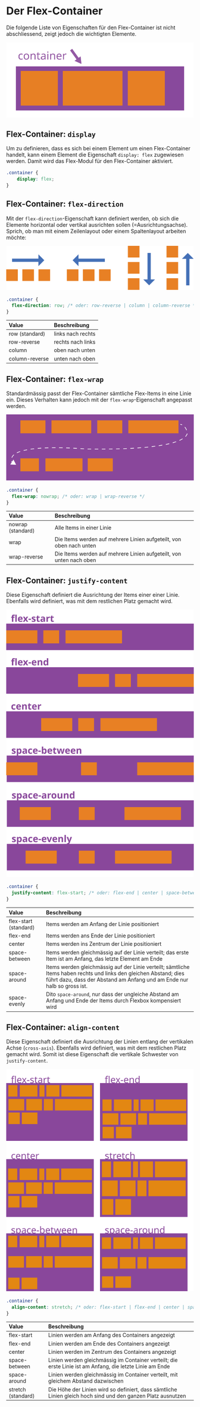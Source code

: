 # Der Flex-Container

Die folgende Liste von Eigenschaften für den Flex-Container ist nicht abschliessend, zeigt jedoch die wichtigten Elemente.

![Flex Container](../../.gitbook/assets/flex-container%20%281%29.svg)

## Flex-Container: `display`

Um zu definieren, dass es sich bei einem Element um einen Flex-Container handelt, kann einem Element die Eigenschaft `display: flex` zugewiesen werden. Damit wird das Flex-Modul für den Flex-Container aktiviert.

```css
.container {
    display: flex;
}
```

## Flex-Container: `flex-direction`

Mit der `flex-direction`-Eigenschaft kann definiert werden, ob sich die Elemente horizontal oder vertikal ausrichten sollen \(=Ausrichtungsachse\). Sprich, ob man mit einem Zeilenlayout oder einem Spaltenlayout arbeiten möchte:

![Flex Direction](../../.gitbook/assets/flex-direction.svg)

```css
.container {
  flex-direction: row; /* oder: row-reverse | column | column-reverse */
}
```

| Value | Beschreibung |
| :--- | :--- |
| row \(standard\) | links nach rechts |
| row-reverse | rechts nach links |
| column | oben nach unten |
| column-reverse | unten nach oben |

## Flex-Container: `flex-wrap`

Standardmässig passt der Flex-Container sämtliche Flex-Items in eine Linie ein. Dieses Verhalten kann jedoch mit der `flex-wrap`-Eigenschaft angepasst werden.

![Flex Wrap](../../.gitbook/assets/flex-wrap.svg)

```css
.container {
  flex-wrap: nowrap; /* oder: wrap | wrap-reverse */
}
```

| Value | Beschreibung |
| :--- | :--- |
| nowrap \(standard\) | Alle Items in einer Linie |
| wrap | Die Items werden auf mehrere Linien aufgeteilt, von oben nach unten |
| wrap-reverse | Die Items werden auf mehrere Linien aufgeteilt, von unten nach oben |

## Flex-Container: `justify-content`

Diese Eigenschaft definiert die Ausrichtung der Items einer einer Linie. Ebenfalls wird definiert, was mit dem restlichen Platz gemacht wird.

![Justify Content](../../.gitbook/assets/justify-content.svg)

```css
.container {
  justify-content: flex-start; /* oder: flex-end | center | space-between | space-around | space-evenly */
}
```

| Value | Beschreibung |
| :--- | :--- |
| flex-start \(standard\) | Items werden am Anfang der Linie positioniert |
| flex-end | Items werden ans Ende der Linie positioniert |
| center | Items werden ins Zentrum der Linie positioniert |
| space-between | Items werden gleichmässig auf der Linie verteilt; das erste Item ist am Anfang, das letzte Element am Ende |
| space-around | Items werden gleichmässig auf der Linie verteilt; sämtliche Items haben rechts und links den gleichen Abstand; dies führt dazu, dass der Abstand am Anfang und am Ende nur halb so gross ist. |
| space-evenly | Dito `space-around`, nur dass der ungleiche Abstand am Anfang und Ende der Items durch Flexbox kompensiert wird |

## Flex-Container: `align-content`

Diese Eigenschaft definiert die Ausrichtung der Linien entlang der vertikalen Achse \(`cross-axis`\). Ebenfalls wird definiert, was mit dem restlichen Platz gemacht wird. Somit ist diese Eigenschaft die vertikale Schwester von `justify-content`.

![Align Content](../../.gitbook/assets/align-content.svg)

```css
.container {
  align-content: stretch; /* oder: flex-start | flex-end | center | space-between | space-around */
}
```

| Value | Beschreibung |
| :--- | :--- |
| flex-start | Linien werden am Anfang des Containers angezeigt |
| flex-end | Linien werden am Ende des Containers angezeigt |
| center | Linien werden im Zentrum des Containers angezeigt |
| space-between | Linien werden gleichmässig im Container verteilt; die erste Linie ist am Anfang, die letzte Linie am Ende |
| space-around | Linien werden gleichmässig im Container verteilt, mit gleichem Abstand dazwischen |
| stretch  \(standard\) | Die Höhe der Linien wird so definiert, dass sämtliche Linien gleich hoch sind und den ganzen Platz ausnutzen |

